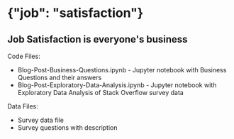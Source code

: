 # {"job": "satisfaction"}
## Job Satisfaction is everyone's business

Code Files:
- Blog-Post-Business-Questions.ipynb - Jupyter notebook with Business Questions and their answers
- Blog-Post-Exploratory-Data-Analysis.ipynb - Jupyter notebook with Exploratory Data Analysis of Stack Overflow survey data

Data Files:
- Survey data file
- Survey questions with description

